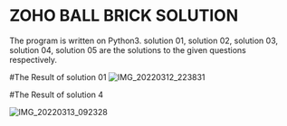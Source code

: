 
#  ZOHO BALL BRICK SOLUTION
The program is written on Python3. solution 01, solution 02, solution 03, solution 04, solution 05 are the solutions to the given questions respectively. 

#The Result of solution 01
![IMG_20220312_223831](https://user-images.githubusercontent.com/68370939/158044318-a3e87ebb-60dc-4244-a7c3-603a4cc8ed49.jpg)


#The Result of solution 4



![IMG_20220313_092328](https://user-images.githubusercontent.com/68370939/158044373-7e086af4-e67d-4fe0-82d8-026862565bce.jpg)

































 




















